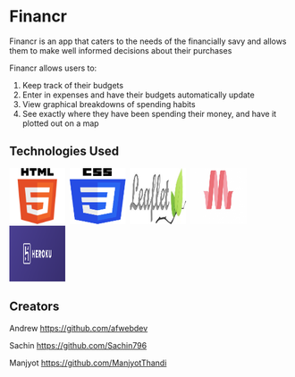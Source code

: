 # Financr
Financr is an app that caters to the needs of the financially savy and allows them to make well informed decisions about their purchases 

Financr allows users to:
1. Keep track of their budgets
2. Enter in expenses and have their budgets automatically update
3. View graphical breakdowns of spending habits
4. See exactly where they have been spending their money, and have it plotted out on a map




## Technologies Used

<img src="./public/img/HTML.png" width="100" height="100"> 
<img src="./public/img/CSS.png" width="100" height="100"> 
<img src="./public/img/Leaflet.jpg" width="100" height="100"> 
<img src="./public/img/Materalize.png" width="100" height="100"> 
<img src="./public/img/heroku.png" width="100" height="100"> 

## Creators

Andrew
https://github.com/afwebdev

Sachin
https://github.com/Sachin796

Manjyot
https://github.com/ManjyotThandi
